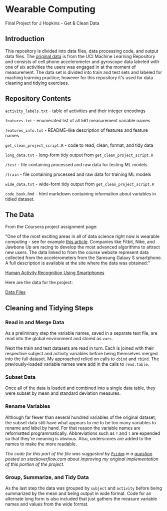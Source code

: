 # Wearable Computing

Final Project for J Hopkins - Get &amp; Clean Data

## Introduction

This repository is divided into data files, data processing code, and output data files. The [original data](http://archive.ics.uci.edu/ml/datasets/Human+Activity+Recognition+Using+Smartphones) is from the UCI Machine Learning Repository and consists of cell phone accelerometer and gyroscope data labeled with one of six activities the users was engaged in at the moment of measurement. The data set is divided into train and test sets and labeled for maching learning practice; however for this repository it's used for data cleaning and tidying exercises.

## Repository Contents

`activity_labels.txt` - table of activities and their integer encodings

`features.txt` - enumerated list of all 561 measurement variable names

`features_info.txt` - README-like description of features and feature names

`get_clean_project_script.R` - code to read, clean, format, and tidy data

`long_data.txt` - long-form tidy output from `get_clean_project_script.R`

`/test` - file containing processed and raw data for testing ML models

`/train` - file containing processed and raw data for training ML models

`wide_data.txt` - wide-form tidy output from `get_clean_project_script.R`

`code_book.Rmd` - html markdown containing information about variables in tidied dataset.

## The Data

From the Coursera project assignment page:

"One of the most exciting areas in all of data science right now is wearable computing - see for example [this article](http://www.insideactivitytracking.com/data-science-activity-tracking-and-the-battle-for-the-worlds-top-sports-brand/). Companies like Fitbit, Nike, and Jawbone Up are racing to develop the most advanced algorithms to attract new users. The data linked to from the course website represent data collected from the accelerometers from the Samsung Galaxy S smartphone. A full description is available at the site where the data was obtained:"

[Human Activity Recognition Using Smartphones](http://archive.ics.uci.edu/ml/datasets/Human+Activity+Recognition+Using+Smartphones)

Here are the data for the project:

[Data Files](https://d396qusza40orc.cloudfront.net/getdata%2Fprojectfiles%2FUCI%20HAR%20Dataset.zip)


## Cleaning and Tidying Steps

### Read in and Merge Data

As a preliminary step the variable names, saved in a separate text file, are read into the global environment and stored as `vars`.

Next the train and test datasets are read in turn. Each is joined with their respective subject and activity variables before being themselves merged into the full dataset. My approached relied on calls to `cbind` and `rbind`. The previously-loaded variable names were add in the calls to `read.table`.

### Subset Data

Once all of the data is loaded and combined into a single data table, they were subset by mean and standard deviation measures.

### Rename Variables

Although far fewer than several hundred variables of the original dataset, the subset data still have what appears to me to be too many variables to rename and label by hand. For that reason the variable names are reformatted programmatically. Abbreviations such as `f` and `t` are expended so that they're meaning is obvious. Also, underscores are added to the names to make the more readable. 

*The code for this part of the file was suggested by [`Psidom`](https://stackoverflow.com/users/4983450/psidom) in a [question](https://stackoverflow.com/questions/47645903/how-to-complete-several-character-vector-formatting-steps-in-a-single-function/47646069?noredirect=1#comment82251240_47646069) posted on stackoverflow.com about improving my original implementation of this portion of the project.*

### Group, Summarize, and Tidy Data

As the last step the data was grouped by `subject` and `activity` before being summarized by the mean and being output in wide format. Code for an alternate long form is also included that just gathers the measure variable names and values from the wide format.






